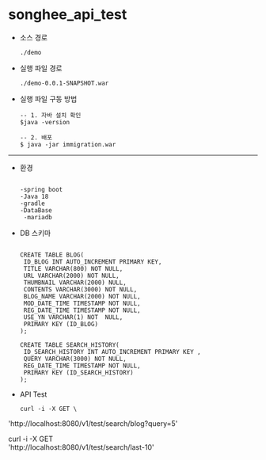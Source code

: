 # songhee_api_test

- 소스 경로
  ```
  ./demo
  ```
  
- 실행 파일 경로
  ```
  ./demo-0.0.1-SNAPSHOT.war
  ```
  
- 실행 파일 구동 방법
  ```
  -- 1. 자바 설치 확인
  $java -version

  -- 2. 배포 
  $ java -jar immigration.war
  ```

---

- 환경
    
    ```
    
    -spring boot
    -Java 18
    -gradle
    -DataBase
     -mariadb
    ```

- DB 스키마
    ```
    
    CREATE TABLE BLOG(
     ID_BLOG INT AUTO_INCREMENT PRIMARY KEY,
     TITLE VARCHAR(800) NOT NULL,
     URL VARCHAR(2000) NOT NULL,
     THUMBNAIL VARCHAR(2000) NULL,
     CONTENTS VARCHAR(3000) NOT NULL,
     BLOG_NAME VARCHAR(2000) NOT NULL,
     MOD_DATE_TIME TIMESTAMP NOT NULL,
     REG_DATE_TIME TIMESTAMP NOT NULL,
     USE_YN VARCHAR(1) NOT  NULL,
     PRIMARY KEY (ID_BLOG)
    );

    CREATE TABLE SEARCH_HISTORY(
     ID_SEARCH_HISTORY INT AUTO_INCREMENT PRIMARY KEY ,
     QUERY VARCHAR(3000) NOT NULL,
     REG_DATE_TIME TIMESTAMP NOT NULL,
     PRIMARY KEY (ID_SEARCH_HISTORY)
    );
    ```
    

- API Test
  ```
  curl -i -X GET \
 'http://localhost:8080/v1/test/search/blog?query=5'
 
 
 curl -i -X GET \
 'http://localhost:8080/v1/test/search/last-10'
  
  ```

